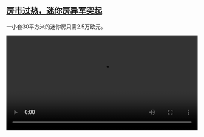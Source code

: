 <!--1683208025000-->
[房市过热，迷你房异军突起](https://www.dw.com/zh/%E6%88%BF%E5%B8%82%E8%BF%87%E7%83%AD%EF%BC%8C%E8%BF%B7%E4%BD%A0%E6%88%BF%E5%BC%82%E5%86%9B%E7%AA%81%E8%B5%B7/a-65518662)
------

<p>一小套30平方米的迷你房只需2.5万欧元。</small></p><video src="https://tvdownloaddw-a.akamaihd.net/dwtv_video/flv/vdt_zh/2023/bchi230504_001_tinyhouse_01r_AVC_1280x720.mp4" controls style="width:100%"></video>
